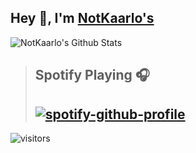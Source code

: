 ## Hey 👋, I'm [NotKaarlo's](https://github.com/NotKaarlo)

![NotKaarlo's Github Stats](https://github-readme-stats.vercel.app/api?username=NotKaarlo&show_icons=true&hide_border=true)


> ## Spotify Playing 🎧
> [![spotify-github-profile](https://spotify-github-profile.vercel.app/api/view?uid=31s2z354j7562hqywailmy4ogil4&cover_image=true&theme=novatorem&bar_color=53b14f&bar_color_cover=false)](https://github.com/kittinan/spotify-github-profile)
> ---
![visitors](https://visitor-badge.laobi.icu/badge?page_id=NotKaarlo)
<!-- ![visitors](https://badges.pufler.dev/visits/NotKaarlo/NotKaarlo)
![Visitor Count](https://profile-counter.glitch.me/NotKaarlo/count.svg) -->
